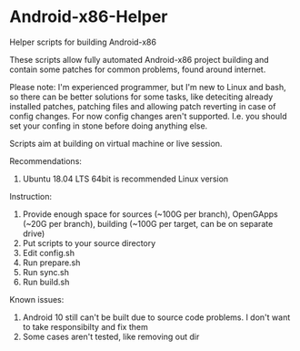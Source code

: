 # Android-x86-Helper
Helper scripts for building Android-x86

These scripts allow fully automated Android-x86 project building and contain some patches for common problems, found around internet.

Please note: I'm experienced programmer, but I'm new to Linux and bash, so there can be better solutions for some tasks, like deteciting already installed patches, patching files and allowing patch reverting in case of config changes. For now config changes aren't supported. I.e. you should set your confing in stone before doing anything else.

Scripts aim at building on virtual machine or live session.

Recommendations:
1) Ubuntu 18.04 LTS 64bit is recommended Linux version

Instruction:
1) Provide enough space for sources (~100G per branch), OpenGApps (~20G per branch), building (~100G per target, can be on separate drive)
2) Put scripts to your source directory
3) Edit config.sh
4) Run prepare.sh
5) Run sync.sh
6) Run build.sh

Known issues:
1) Android 10 still can't be built due to source code problems. I don't want to take responsibilty and fix them
2) Some cases aren't tested, like removing out dir
